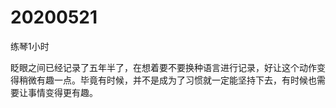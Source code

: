 # 20200521

练琴1小时

眨眼之间已经记录了五年半了，在想着要不要换种语言进行记录，好让这个动作变得稍微有趣一点。毕竟有时候，并不是成为了习惯就一定能坚持下去，有时候也需要让事情变得更有趣。
